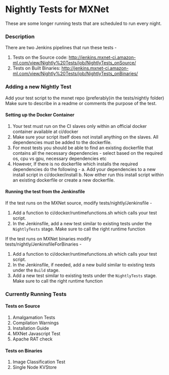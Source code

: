 <!--- Licensed to the Apache Software Foundation (ASF) under one -->
<!--- or more contributor license agreements.  See the NOTICE file -->
<!--- distributed with this work for additional information -->
<!--- regarding copyright ownership.  The ASF licenses this file -->
<!--- to you under the Apache License, Version 2.0 (the -->
<!--- "License"); you may not use this file except in compliance -->
<!--- with the License.  You may obtain a copy of the License at -->

<!---   http://www.apache.org/licenses/LICENSE-2.0 -->

<!--- Unless required by applicable law or agreed to in writing, -->
<!--- software distributed under the License is distributed on an -->
<!--- "AS IS" BASIS, WITHOUT WARRANTIES OR CONDITIONS OF ANY -->
<!--- KIND, either express or implied.  See the License for the -->
<!--- specific language governing permissions and limitations -->
<!--- under the License. -->

# Nightly Tests for MXNet 

These are some longer running tests that are scheduled to run every night. 

### Description
There are two Jenkins pipelines that run these tests - 
1. Tests on the Source code: http://jenkins.mxnet-ci.amazon-ml.com/view/Nightly%20Tests/job/NightlyTests_onSource/
2. Tests on Built Binaries: http://jenkins.mxnet-ci.amazon-ml.com/view/Nightly%20Tests/job/NightlyTests_onBinaries/

### Adding a new Nightly Test
Add your test script to the mxnet repo (preferably)in the tests/nightly folder)
Make sure to describe in a readme or comments the purpose of the test. 

#### Setting up the Docker Container 
1. Your test must run on the CI slaves only within an official docker container available at ci/docker
2. Make sure your script itself does not install anything on the slaves. All dependencies must be added to the dockerfile.
3. For most tests you should be able to find an existing dockerfile that contains all the necessary dependencies - select based on the required os, cpu vs gpu, necessary dependencies etc
4. However, If there is no dockerfile which installs the required dependencies do the following - 
    a. Add your dependencies to a new install script in ci/docker/install
    b. Now either run this install script within an existing dockerfile or create a new dockerfile. 

#### Running the test from the Jenkinsfile
If the test runs on the MXNet source, modify tests/nightly/Jenkinsfile - 
1. Add a function to ci/docker/runtimefunctions.sh which calls your test script. 
2. In the Jenkinsfile, add a new test similar to existing tests under the `NightlyTests` stage. Make sure to call the right runtime function

If the test runs on MXNet binaries modify tests/nightly/JenkinsfileForBinaries -
1. Add a function to ci/docker/runtimefunctions.sh which calls your test script. 
2. In the Jenkinsfile, if needed, add a new build similar to existing tests under the `Build` stage. 
3. Add a new test similar to existing tests under the `NightlyTests` stage. Make sure to call the right runtime function

### Currently Running Tests

#### Tests on Source
1. Amalgamation Tests
2. Compilation Warnings
3. Installation Guide
4. MXNet Javascript Test
5. Apache RAT check

#### Tests on Binaries
1. Image Classification Test
2. Single Node KVStore 

